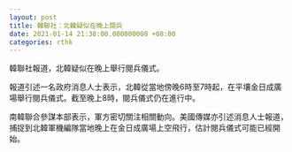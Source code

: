 ```yaml
---
layout: post
title: 韓聯社：北韓疑似在晚上閱兵
date: 2021-01-14 21:38:00.000000000 +08:00
categories: rthk
---
```


韓聯社報道，北韓疑似在晚上舉行閱兵儀式。

報道引述一名政府消息人士表示，北韓從當地傍晚6時至7時起，在平壤金日成廣場舉行閱兵儀式。截至晚上8時，閱兵儀式仍在進行中。

南韓聯合參謀本部表示，軍方密切關注相關動向。美國傳媒亦引述消息人士報道，捕捉到北韓軍機編隊當地晚上在金日成廣場上空飛行，估計閱兵儀式可能已經開始。

